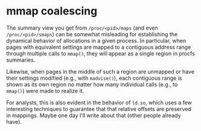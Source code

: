 mmap coalescing
===
The summary view you get from `/proc/<pid>/maps` (and even `/proc/<pid>/smaps`) can be somewhat misleading for establishing the dynamical behavior of allocations in a given process.  In particular, when pages with equivalent settings are mapped to a contiguous address range through multiple calls to `mmap()`, they will appear as a single region in procfs summaries.

Likewise, when pages in the middle of such a region are unmapped or have their settings modified (e.g., with `madvise()`), each contiguous range is shown as its own region no matter how many individual calls (e.g., to `mmap()`) were made to realize it.

For analysts, this is also evident in the behavior of `ld.so`, which uses a few interesting techniques to guarantee that that relative offsets are preserved in mappings.  Maybe one day I'll write about that (other people already have).
